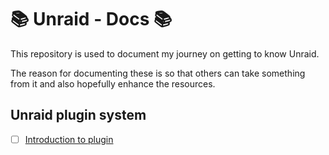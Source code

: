 # :books: Unraid - Docs :books:

This repository is used to document my journey on getting to know Unraid.

The reason for documenting these is so that others can take something from it and also hopefully enhance the resources.

## Unraid plugin system

* [ ] [Introduction to plugin](./docs/plugins/00_introduction.md)
